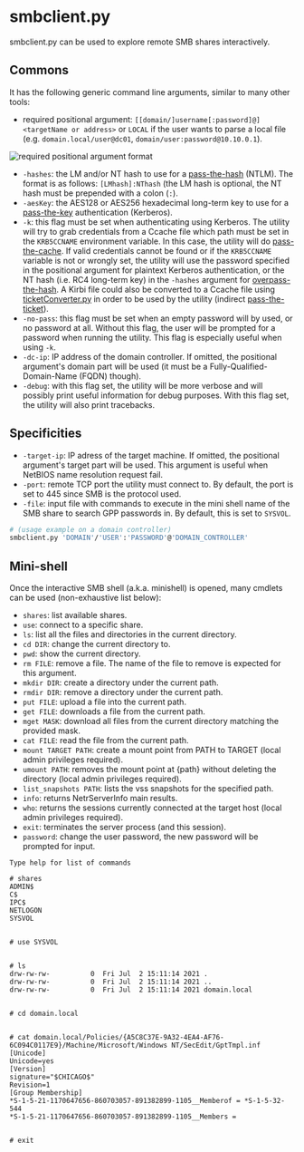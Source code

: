 # smbclient.py

smbclient.py can be used to explore remote SMB shares interactively.

## Commons

It has the following generic command line arguments, similar to many other tools:

* required positional argument: `[[domain/]username[:password]@]<targetName or address>` or `LOCAL` if the user wants to parse a local file (e.g. `domain.local/user@dc01`, `domain/user:password@10.10.0.1`).

![required positional argument format](<../../.gitbook/assets/impacket\_positional\_arg-with target.png>)

* `-hashes`: the LM and/or NT hash to use for a [pass-the-hash](https://www.thehacker.recipes/ad/movement/ntlm/pth) (NTLM). The format is as follows: `[LMhash]:NThash` (the LM hash is optional, the NT hash must be prepended with a colon (`:`).
* `-aesKey`: the AES128 or AES256 hexadecimal long-term key to use for a [pass-the-key](https://www.thehacker.recipes/ad/movement/kerberos/ptk) authentication (Kerberos).
* `-k`: this flag must be set when authenticating using Kerberos. The utility will try to grab credentials from a Ccache file which path must be set in the `KRB5CCNAME` environment variable. In this case, the utility will do [pass-the-cache](https://www.thehacker.recipes/ad/movement/kerberos/ptc). If valid credentials cannot be found or if the `KRB5CCNAME` variable is not or wrongly set, the utility will use the password specified in the positional argument for plaintext Kerberos authentication, or the NT hash (i.e. RC4 long-term key) in the `-hashes` argument for [overpass-the-hash](https://www.thehacker.recipes/ad/movement/kerberos/opth). A Kirbi file could also be converted to a Ccache file using [ticketConverter.py](ticketconverter.py.md) in order to be used by the utility (indirect [pass-the-ticket](https://www.thehacker.recipes/ad/movement/kerberos/ptt)).
* `-no-pass`: this flag must be set when an empty password will by used, or no password at all. Without this flag, the user will be prompted for a password when running the utility. This flag is especially useful when using `-k`.
* `-dc-ip`: IP address of the domain controller. If omitted, the positional argument's domain part will be used (it must be a Fully-Qualified-Domain-Name (FQDN) though).
* `-debug`: with this flag set, the utility will be more verbose and will possibly print useful information for debug purposes. With this flag set, the utility will also print tracebacks.

## Specificities

* `-target-ip`: IP adress of the target machine. If omitted, the positional argument's target part will be used. This argument is useful when NetBIOS name resolution request fail.
* `-port`: remote TCP port the utility must connect to. By default, the port is set to 445 since SMB is the protocol used.
* `-file`: input file with commands to execute in the mini shell name of the SMB share to search GPP passwords in. By default, this is set to `SYSVOL`.

```bash
# (usage example on a domain controller)
smbclient.py 'DOMAIN'/'USER':'PASSWORD'@'DOMAIN_CONTROLLER'
```

## Mini-shell

Once the interactive SMB shell (a.k.a. minishell) is opened, many cmdlets can be used (non-exhaustive list below):

* `shares`: list available shares.
* `use`: connect to a specific share.
* `ls`: list all the files and directories in the current directory.
* `cd DIR`: change the current directory to.
* `pwd`: show the current directory.
* `rm FILE`: remove a file. The name of the file to remove is expected for this argument.
* `mkdir DIR`: create a directory under the current path.
* `rmdir DIR`: remove a directory under the current path.
* `put FILE`: upload a file into the current path.
* `get FILE`: downloads a file from the current path.
* `mget MASK`: download all files from the current directory matching the provided mask.
* `cat FILE`: read the file from the current path.
* `mount TARGET PATH`: create a mount point from PATH to TARGET (local admin privileges required).
* `umount PATH`: removes the mount point at {path} without deleting the directory (local admin privileges required).
* `list_snapshots PATH`: lists the vss snapshots for the specified path.
* `info`: returns NetrServerInfo main results.
* `who`: returns the sessions currently connected at the target host (local admin privileges required).
* `exit`: terminates the server process (and this session).
* `password`: change the user password, the new password will be prompted for input.

```
Type help for list of commands

# shares
ADMIN$
C$
IPC$
NETLOGON
SYSVOL


# use SYSVOL


# ls
drw-rw-rw-          0  Fri Jul  2 15:11:14 2021 .
drw-rw-rw-          0  Fri Jul  2 15:11:14 2021 ..
drw-rw-rw-          0  Fri Jul  2 15:11:14 2021 domain.local


# cd domain.local


# cat domain.local/Policies/{A5C8C37E-9A32-4EA4-AF76-6C094C0117E9}/Machine/Microsoft/Windows NT/SecEdit/GptTmpl.inf
[Unicode]
Unicode=yes
[Version]
signature="$CHICAGO$"
Revision=1
[Group Membership]
*S-1-5-21-1170647656-860703057-891382899-1105__Memberof = *S-1-5-32-544
*S-1-5-21-1170647656-860703057-891382899-1105__Members =


# exit
```
